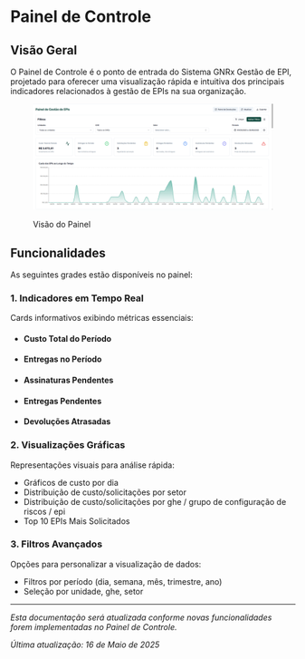 # Painel de Controle

## Visão Geral

O Painel de Controle é o ponto de entrada do Sistema GNRx Gestão de EPI, projetado para oferecer uma visualização rápida e intuitiva dos principais indicadores relacionados à gestão de EPIs na sua organização.

<figure><img src=".gitbook/assets/image (2) (1).png" alt=""><figcaption><p>Visão do Painel</p></figcaption></figure>

## Funcionalidades

As seguintes grades estão disponíveis no painel:

### 1. Indicadores em Tempo Real

Cards informativos exibindo métricas essenciais:

* #### Custo Total do Período
* #### Entregas no Período
* #### Assinaturas Pendentes
* #### Entregas Pendentes
* #### Devoluções Atrasadas

### 2. Visualizações Gráficas

Representações visuais para análise rápida:

* Gráficos de custo por dia
* Distribuição de custo/solicitações por setor
* Distribuição de custo/solicitações por ghe / grupo de configuração de riscos / epi
* Top 10 EPIs Mais Solicitados

### 3. Filtros Avançados

Opções para personalizar a visualização de dados:

* Filtros por período (dia, semana, mês, trimestre, ano)
* Seleção por unidade, ghe, setor





***

_Esta documentação será atualizada conforme novas funcionalidades forem implementadas no Painel de Controle._

_Última atualização: 16 de Maio de 2025_
